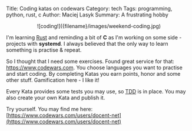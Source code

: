 Title: Coding katas on codewars
Category: tech
Tags: programming, python, rust, c
Author: Maciej Lasyk
Summary: A frustrating hobby

<center>![coding!]({filename}/images/weekend-coding.jpg)</center>

I'm learning [Rust](https://www.rust-lang.org) and reminding a bit of **C** as 
I'm working on some side - projects with **systemd**. I always believed that 
the only way to learn something is practise & repeat.

So I thought that I need some exercises. Found great service for that:
[https://www,codewars.com](codewars.com). You choose languages you want to
practise and start coding. By completing Katas you earn points, honor and some 
other stuff. Gamification here - I like it!

Every Kata provides some tests you may use, so [TDD](https://en.wikipedia.org/wiki/Test-driven_development)
is in place. You may also create your own Kata and publish it. 

Try yourself. You may find me here: [https://www.codewars.com/users/docent-net](https://www.codewars.com/users/docent-net)
